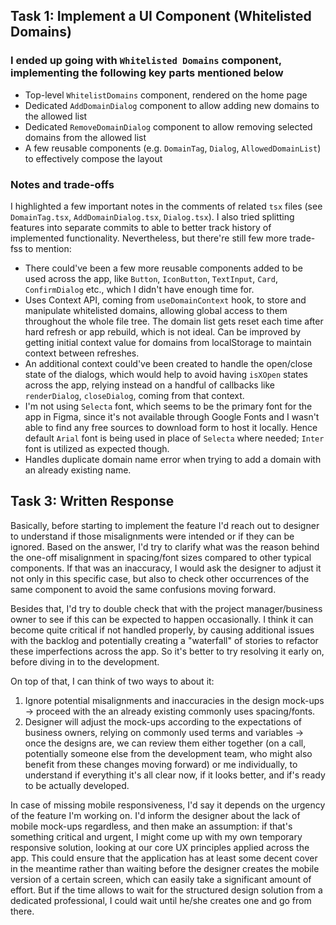 ## Task 1: Implement a UI Component (Whitelisted Domains)

### I ended up going with `Whitelisted Domains` component, implementing the following key parts mentioned below

- Top-level `WhitelistDomains` component, rendered on the home page
- Dedicated `AddDomainDialog` component to allow adding new domains to the allowed list
- Dedicated `RemoveDomainDialog` component to allow removing selected domains from the allowed list
- A few reusable components (e.g. `DomainTag`, `Dialog`, `AllowedDomainList`) to effectively compose the layout

### Notes and trade-offs

I highlighted a few important notes in the comments of related `tsx` files (see `DomainTag.tsx`, `AddDomainDialog.tsx`, `Dialog.tsx`). I also tried splitting features into separate commits to able to better track history of implemented functionality. Nevertheless, but there're still few more trade-fss to mention:

- There could've been a few more reusable components added to be used across the app, like `Button`, `IconButton`, `TextInput`, `Card`, `ConfirmDialog` etc., which I didn't have enough time for.
- Uses Context API, coming from `useDomainContext` hook, to store and manipulate whitelisted domains, allowing global access to them throughout the whole file tree. The domain list gets reset each time after hard refresh or app rebuild, which is not ideal. Can be improved by getting initial context value for domains from localStorage to maintain context between refreshes.
- An additional context could've been created to handle the open/close state of the dialogs, which would help to avoid having `isXOpen` states across the app, relying instead on a handful of callbacks like `renderDialog`, `closeDialog`, coming from that context.
- I'm not using `Selecta` font, which seems to be the primary font for the app in Figma, since it's not available through Google Fonts and I wasn't able to find any free sources to download form to host it locally. Hence default `Arial` font is being used in place of `Selecta` where needed; `Inter` font is utilized as expected though.
- Handles duplicate domain name error when trying to add a domain with an already existing name.

## Task 3: Written Response

Basically, before starting to implement the feature I'd reach out to designer to understand if those misalignments were intended or if they can be ignored. Based on the answer, I'd try to clarify what was the reason behind the one-off misalignment in spacing/font sizes compared to other typical components. If that was an inaccuracy, I would ask the designer to adjust it not only in this specific case, but also to check other occurrences of the same component to avoid the same confusions moving forward.

Besides that, I'd try to double check that with the project manager/business owner to see if this can be expected to happen occasionally. I think it can become quite critical if not handled properly, by causing additional issues with the backlog and potentially creating a "waterfall" of stories to refactor these imperfections across the app. So it's better to try resolving it early on, before diving in to the development.

On top of that, I can think of two ways to about it:

1. Ignore potential misalignments and inaccuracies in the design mock-ups -> proceed with the an already existing commonly uses spacing/fonts.
2. Designer will adjust the mock-ups according to the expectations of business owners, relying on commonly used terms and variables -> once the designs are, we can review them either together (on a call, potentially someone else from the development team, who might also benefit from these changes moving forward) or me individually, to understand if everything it's all clear now, if it looks better, and if's ready to be actually developed.

In case of missing mobile responsiveness, I'd say it depends on the urgency of the feature I'm working on. I'd inform the designer about the lack of mobile mock-ups regardless, and then make an assumption: if that's something critical and urgent, I might come up with my own temporary responsive solution, looking at our core UX principles applied across the app. This could ensure that the application has at least some decent cover in the meantime rather than waiting before the designer creates the mobile version of a certain screen, which can easily take a significant amount of effort. But if the time allows to wait for the structured design solution from a dedicated professional, I could wait until he/she creates one and go from there.
